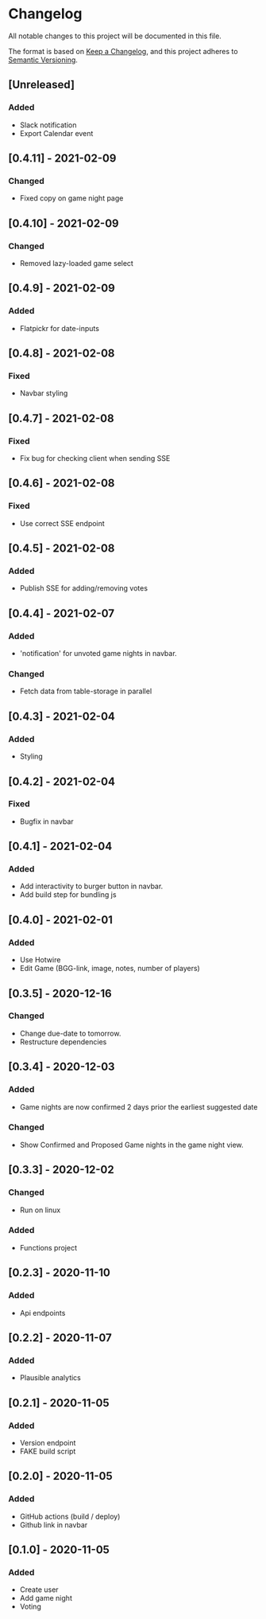 # Changelog

All notable changes to this project will be documented in this file.

The format is based on [Keep a Changelog](https://keepachangelog.com/en/1.0.0/),
and this project adheres to [Semantic Versioning](https://semver.org/spec/v2.0.0.html).

## [Unreleased]
### Added
* Slack notification
* Export Calendar event

## [0.4.11] - 2021-02-09
### Changed
* Fixed copy on game night page

## [0.4.10] - 2021-02-09
### Changed
* Removed lazy-loaded game select

## [0.4.9] - 2021-02-09
### Added
* Flatpickr for date-inputs

## [0.4.8] - 2021-02-08
### Fixed
* Navbar styling

## [0.4.7] - 2021-02-08
### Fixed
* Fix bug for checking client when sending SSE

## [0.4.6] - 2021-02-08
### Fixed
* Use correct SSE endpoint

## [0.4.5] - 2021-02-08
### Added
* Publish SSE for adding/removing votes

## [0.4.4] - 2021-02-07
### Added
* 'notification' for unvoted game nights in navbar.
### Changed
* Fetch data from table-storage in parallel

## [0.4.3] - 2021-02-04
### Added
* Styling

## [0.4.2] - 2021-02-04
### Fixed
* Bugfix in navbar

## [0.4.1] - 2021-02-04
### Added
* Add interactivity to burger button in navbar.
* Add build step for bundling js

## [0.4.0] - 2021-02-01
### Added
* Use Hotwire
* Edit Game (BGG-link, image, notes, number of players)

## [0.3.5] - 2020-12-16
### Changed
* Change due-date to tomorrow.
* Restructure dependencies

## [0.3.4] - 2020-12-03
### Added
* Game nights are now confirmed 2 days prior the earliest suggested date
### Changed
* Show Confirmed and Proposed Game nights in the game night view.

## [0.3.3] - 2020-12-02
### Changed
* Run on linux
### Added
* Functions project

## [0.2.3] - 2020-11-10
### Added
* Api endpoints

## [0.2.2] - 2020-11-07
### Added
* Plausible analytics

## [0.2.1] - 2020-11-05
### Added
* Version endpoint
* FAKE build script

## [0.2.0] - 2020-11-05
### Added
* GitHub actions (build / deploy)
* Github link in navbar

## [0.1.0] - 2020-11-05
### Added
* Create user
* Add game night
* Voting